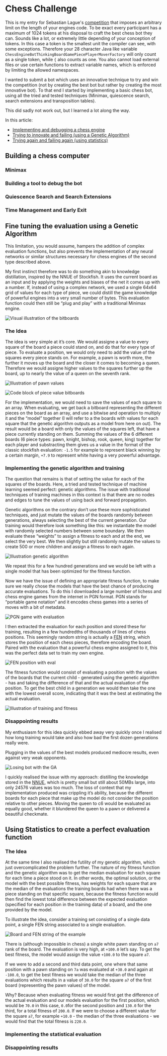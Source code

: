 # Chess Challenge

This is my entry for Sebastian Lague's [competition](https://www.youtube.com/watch?v=iScy18pVR58) that imposes an arbitrary limit on the length of your engines code. To be exact every participant has a maximum of 1024 tokens at his disposal to craft the best chess bot they can. Sounds like a lot, or extremely little depending of your conception of tokens. In this case a token is the smallest unit the compiler can see, with some exceptions. Therefore your 28 character Java like variable `ChessEngineBotThinkingBoardGamePiecePlayerMoverFactory` will only count as a single token, while `{` also counts as one. You also cannot load external files or use certain functions to extract variable names, which is enforced by limiting the allowed namespaces.

I wanted to submit a bot which uses an innovative technique to try and win the competition (not by creating the best bot but rather by creating the most innovative bot). To that end I started by implementing a basic chess bot, using all the tried and tested techniques (Minimax, quiescence search, search extensions and transposition tables).

This did sadly not work out, but I learned a lot along the way.

In this article:
 - [Implementing and debugging a chess engine](#Building-a-chess-computer)
 - [Trying to innovate and failing (using a Genetic Algorithm)](#Fine-tuning-the-evaluation-using-a-Genetic-Algorithm)
 - [Trying again and failing again (using statistics)](#Using-Statistics-to-create-a-perfect-evaluation-function)

## Building a chess computer

### Minimax

### Building a tool to debug the bot

### Quiescence Search and Search Extensions

### Time Management and Early Exit

## Fine tuning the evaluation using a Genetic Algorithm

This limitation, you would assume, hampers the addition of complex evaluation functions, but also prevents the implementation of any neural networks or similar structures necessary for chess engines of the second type described above. 

My first instinct therefore was to do something akin to knowledge distillation, inspired by the NNUE of Stockfish. It uses the current board as an input and by applying the weights and biases of the net it comes up with a number. If, instead of using a complex network, we used a single 64x64 grid of values for each type of piece, we could distill the game knowledge of powerful engines into a very small number of bytes. This evaluation function could then still be “plug and play” with a traditional Minimax engine.

![Visual illustration of the bitboards]()

### The Idea

The idea is very simple at it’s core. We would assigne a value to every square of the board a piece could stand on, and do that for every type of piece. To evaluate a position, we would only need to add the value of the squares every piece stands on. For example, a pawn is worth more, the further it moves up the board and the closer it comes to becoming a queen. Therefore we would assigne higher values to the squares further up the board, up to nearly the value of a queen on the seventh rank.

![Illustration of pawn values]()

![Code block of piece value bitboards]()

For the implementation, we would need to save the values of each square to an array. When evaluating, we get back a bitboard representing the different pieces on the board as an array, and use a bitwise and operation to multiply it and the “model” together (I will refer to a the boards with values for each square that the genetic algorithm outputs as a model from here on out). The result would be a board with only the values of the squares left, that have a piece currently standing on them. Summing the values of the 6 different boards (6 piece types: pawn, knight, bishop, rook, queen, king) together for each player and substracting them gives us a value in the format of the classic stockfish evaluation: `-1.5` for example to represent black winning by a certain margin, `+7.9` to represent white having a very powerful advantage.

### Implementing the genetic algorithm and training

The question that remains is that of setting the value for each of the squares of the boards. Here, a tried and tested technique of machine learning seemed perfect: genetic algorithms. The issue with traditional techniques of training machines in this context is that there are no nodes and edges to tune the values of using back and forward propagation.

Genetic algorithms on the contrary don’t use these more sophisticated techniques, and just mutate the values of the boards randomly between generations, always selecting the best of the current generation. Our training would therefore look something like this: we instantiate the model with randomly selected numbers between some boundary. We then evaluate these “weights” to assign a fitness to each and at the end, we select the very best. We then slightly but still randomly mutate the values to create 500 or more children and assign a fitness to each again. 

![Illustration genetic algorithm]()

We repeat this for a few hundred generations and we would be left with a single model that has been optimized for the fitness function. 

Now we have the issue of defining an appropriate fitness function, to make sure we really chose the models that have the best chance of producing accurate evaluations. To do this I downloaded a large number of lichess and chess engine games from the internet in PGN format. PGN stands for “portable game notation” and it encodes chess games into a series of moves with a bit of metadata.

![PGN game  with evaluation]()

I then extracted the evaluation for each position and stored these for training, resulting in a few hundredths of thousands of lines of chess positions. This seemingly random string is actually a [FEN](https://de.wikipedia.org/wiki/Forsyth-Edwards-Notation) string, which stores the position of each chess pieces, therefore encoding the board. Paired with the evaluation that a powerful chess engine assigned to it, this was the perfect data set to train my own engine.

![FEN position with eval]()

The fitness function would consist of evaluating a position with the values of the boards that the current child - generated using the genetic algorithm - has and taking the difference of that and the actual evaluation of the position. To get the best child in a generation we would then take the one with the lowest overall score, indicating that it was the best at estimating the actual evaluation.

![Illustration of training and fitness]()

### Disappointing results

My enthusiasm for this idea quickly ebbed away very quickly once I realised how long training would take and also how bad the first dozen generations really were.

Plugging in the values of the best models produced mediocre results, even against very weak opponents.

![Losing bot with the GA]()

I quickly realised the issue with my approach: distilling the knowledge stored in the [NNUE](https://tests.stockfishchess.org/nns), which is pretty small but still about 50MBs large, into only 24576 values was too much. The loss of context that my implementation produced was crippling it’s ability, because the different boards for each piece that make up the model do not consider the position relative to other pieces. Moving the queen to c6 would be evaluated as equally good, whether it blundered the queen to a pawn or delivered a beautiful checkmate.

## Using Statistics to create a perfect evaluation function

### The Idea

At the same time I also realised the futility of my genetic algorithm, which just overcomplicated the problem further. The nature of my fitness function and the genetic algorithm was to get the median evaluation for each square for each time a piece stood on it. In other words, the optimal solution, or the model with the best possible fitness, has weights for each square that are the median of the evaluations the training boards had when there was a piece standing on that specific square, because the fitness function would then find the lowest total difference between the expected evaluation (specified for each position in the training data) of a board, and the one provided by the model.

To illustrate the idea, consider a training set consisting of a single data point, a single FEN string associated to a single evaluation.

![Board and FEN string of the example]()

There is (although impossible in chess) a single white pawn standing on `a7` rank of the board. The evaluation is very high, at `+100.0` let’s say. To get the best fitness, the model would assign the value `+100.0` to the square `a7`.

If we were to add a second and third data point, one where that same position with a pawn standing on `7a` was evaluated at `+30.0`  and again at `-100.0`, to get the best fitness we would take the median of the three evaluations which results in a value of `30.0` for the square `a7` of the first board (representing the pawn values) of the model.

Why? Because when evaluating fitness we would first get the difference of the actual evaluation and our models evaluation for the first position, which would be `70.0` in this case, `0.0`for the second position and `130.0` for the third, for a total fitness of `200.0`. If we were to choose a different value for the square `a7`, for example `+10.0` - the median of the three evaluations - we would find that the total fitness is `220.0`.

### Implementing the statistical evaluation

### Disappointing results